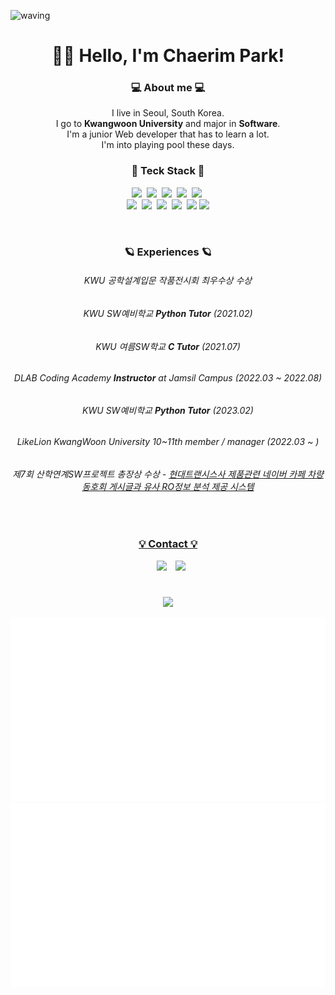 ![waving](https://capsule-render.vercel.app/api?type=waving&height=200&text=Chaerim🌠ㅤ&fontAlign=80&fontAlignY=40&color=gradient&desc=chaerim's%20github&descSize=20&descAlign=78&descAlignY=60)
<div align=center>
<h1> 🙋‍♀️ Hello, I'm Chaerim Park! </h1>
 
<h3> 💻 About me 💻 </h3>
I live in Seoul, South Korea. <br>
I go to <strong>Kwangwoon University</strong> and major in <strong>Software</strong>. <br>
I'm a junior Web developer that has to learn a lot. <br>
I'm into playing pool these days. <br>

<h3 align="center">🔧 Teck Stack 🔧</h3>
<p align="center">
<img src="https://img.shields.io/badge/Discord-5865F2?style=flat&logo=Discord&logoColor=white"/></a>&nbsp
<img src="https://img.shields.io/badge/Git-blue?style=flat&logo=Git&logoColor=F05032"/></a>&nbsp
<img src="https://img.shields.io/badge/GitHub-gray?style=flat&logo=GitHub&logoColor=black"/></a>&nbsp
<img src="https://img.shields.io/badge/Markdown-000000?style=flat&logo=Markdown&logoColor=white"/></a>&nbsp
<img src="https://img.shields.io/badge/Notion-000000?style=flat&logo=Notion&logoColor=white"/></a>&nbsp<br>
<img src="https://img.shields.io/badge/Python-white?style=flat&logo=Python&logoColor=#3776AB"/></a>&nbsp
<img src="https://img.shields.io/badge/Numpy-013243?style=flat&logo=Numpy&logoColor=white"/></a>&nbsp
<img src="https://img.shields.io/badge/html5-E34F26?style=flat&logo=html5&logoColor=white"/></a>&nbsp
<img src="https://img.shields.io/badge/css3-1572B6?style=flat&logo=css3&logoColor=white"/></a>&nbsp
<img src="https://img.shields.io/badge/javascript-F7DF1E?style=flat&logo=javascript&logoColor=white">
<img src="https://img.shields.io/badge/React-61DAFB?style=flat&logo=React&logoWidth=20&logoColor=white"/><br>
</p>
<br>
<h3 align="center">🪐 Experiences 🪐</h3>
<p align="center">
 <h6>KWU 공학설계입문 작품전시회 최우수상 수상</h6>
 <h6>KWU SW예비학교 <b>Python Tutor</b> <i>(2021.02)</i></h6>
 <h6>KWU 여름SW학교 <b>C Tutor</b> <i>(2021.07)</i></h6>
 <h6>DLAB Coding Academy <b>Instructor</b> at Jamsil Campus <i>(2022.03 ~ 2022.08)</i></h6>
 <h6>KWU SW예비학교 <b>Python Tutor</b> <i>(2023.02)</i></h6>
 <h6>LikeLion KwangWoon University 10~11th member / manager <i>(2022.03 ~ )</i></h6>
 <h6>제7회 산학연계SW프로젝트 총장상 수상 - <a href="https://npsw.kw.ac.kr/site/sub.php?Tid=27&Ctnum=322&Ctid=HM322&mod=view&no=789&page=2&sg=&st=&search_yes=">현대트랜시스사 제품관련 네이버 카페 차량 동호회 게시글과 유사 RO정보 분석 제공 시스템</h6>
 </p>
<br>
 <h3 align="center">💡 Contact 💡</h3>
<p align="center">
<a href="https://www.instagram.com/perarduaadastra__/">
<img src="https://img.shields.io/badge/perarduaadastra__-E4405F?style=flat&logo=Instagram&logoColor=FFFFFF&link=https://www.instagram.com/perarduaadastra__/"
style="height : auto; margin-left : 10px; margin-right : 10px;"/></a>
<a href="mailto:dasapcr@gmail.com">
 <img src="https://img.shields.io/badge/dasapcr@gmail.com-d14836?style=flat&logo=Gmail&logoColor=white&link=dasapcr@gmail.com"/></a><br>

 <h1> </h1>
 <a href="https://hits.seeyoufarm.com"><img src="https://hits.seeyoufarm.com/api/count/incr/badge.svg?url=https%3A%2F%2Fgithub.com%2FChaerim0626&count_bg=%2300BEFF&title_bg=%234D4D4D&icon=github.svg&icon_color=%23FFFFFF&title=hits&edge_flat=false"/></a>
</p>
 
![](https://raw.githubusercontent.com/Chaerim0626/github-stats/master/generated/overview.svg#gh-light-mode-only)
![](https://raw.githubusercontent.com/Chaerim0626/github-stats/master/generated/languages.svg#gh-light-mode-only)
</div>
